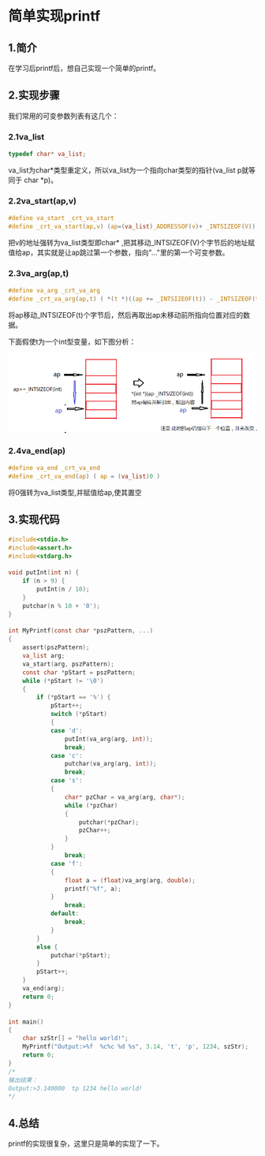 # 简单实现printf

## 1.简介

在学习后printf后，想自己实现一个简单的printf。

## 2.实现步骤

我们常用的可变参数列表有这几个：

### 2.1va_list

```c
typedef char* va_list; 
```

va_list为char\*类型重定义，所以va_list为一个指向char类型的指针(va_list p就等同于 char \*p)。

### 2.2va_start(ap,v)

```c
#define va_start _crt_va_start
#define _crt_va_start(ap,v) (ap=(va_list)_ADDRESSOF(v)+ _INTSIZEOF(V))
```

把v的地址强转为va_list类型即char\* ,把其移动_INTSIZEOF(V)个字节后的地址赋值给ap，其实就是让ap跳过第一个参数，指向"..."里的第一个可变参数。

### 2.3va_arg(ap,t)

```c
#define va_arg _crt_va_arg
#define _crt_va_arg(ap,t) ( *(t *)((ap += _INTSIZEOF(t)) - _INTSIZEOF(t)) )
```

将ap移动_INTSIZEOF(t)个字节后，然后再取出ap未移动前所指向位置对应的数据。

下面假使t为一个int型变量，如下图分析：

![img](./实现printf.assets/1272978-20171122173538774-669180204.png)

### 2.4va_end(ap)

```c
#define va_end _crt_va_end
#define _crt_va_end(ap) ( ap = (va_list)0 ) 
```

将0强转为va_list类型,并赋值给ap,使其置空

## 3.实现代码

```c
#include<stdio.h>
#include<assert.h>  
#include<stdarg.h>

void putInt(int n) {
    if (n > 9) {
        putInt(n / 10);
    }
    putchar(n % 10 + '0');
}

int MyPrintf(const char *pszPattern, ...)
{
    assert(pszPattern);
    va_list arg;
    va_start(arg, pszPattern);
    const char *pStart = pszPattern;
    while (*pStart != '\0')
    {
        if (*pStart == '%') {
            pStart++;
            switch (*pStart)
            {
            case 'd':
                putInt(va_arg(arg, int));
                break;
            case 'c':
                putchar(va_arg(arg, int));
                break;
            case 's':
            {
                char* pzChar = va_arg(arg, char*);
                while (*pzChar)
                {
                    putchar(*pzChar);
                    pzChar++;
                }
            }
                break;
            case 'f':
            {
                float a = (float)va_arg(arg, double);
                printf("%f", a);
            }
                break;
            default:
                break;
            }
        }
        else {
            putchar(*pStart);
        }
        pStart++;
    }
    va_end(arg);
    return 0;
}

int main()
{
    char szStr[] = "hello world!";
    MyPrintf("Output:>%f  %c%c %d %s", 3.14, 't', 'p', 1234, szStr);
    return 0;
}
/*
输出结果：
Output:>3.140000  tp 1234 hello world!
*/
```

## 4.总结

printf的实现很复杂，这里只是简单的实现了一下。
